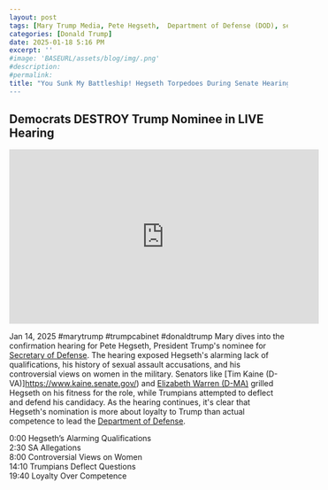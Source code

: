 ```yaml
---
layout: post
tags: [Mary Trump Media, Pete Hegseth,  Department of Defense (DOD), senate, confirmation hearing, Tim Kaine, Elizabeth Warren, politics]
categories: [Donald Trump]
date: 2025-01-18 5:16 PM
excerpt: ''
#image: 'BASEURL/assets/blog/img/.png'
#description:
#permalink:
title: "You Sunk My Battleship! Hegseth Torpedoes During Senate Hearing#
---
```



## Democrats DESTROY Trump Nominee in LIVE Hearing

<iframe width="560" height="315" src="https://www.youtube.com/embed/3-dOfnt6CHk?si=pRKpQuF-ww1oCPRN" title="YouTube video player" frameborder="0" allow="accelerometer; autoplay; clipboard-write; encrypted-media; gyroscope; picture-in-picture; web-share" referrerpolicy="strict-origin-when-cross-origin" allowfullscreen></iframe>

Jan 14, 2025  #marytrump #trumpcabinet #donaldtrump
Mary dives into the confirmation hearing for Pete Hegseth, President Trump's nominee for [Secretary of Defense](https://www.defense.gov/). The hearing exposed Hegseth's alarming lack of qualifications, his history of sexual assault accusations, and his controversial views on women in the military. Senators like [Tim Kaine (D-VA)]https://www.kaine.senate.gov/) and [Elizabeth Warren (D-MA)](https://www.warren.senate.gov/) grilled Hegseth on his fitness for the role, while Trumpians attempted to deflect and defend his candidacy. As the hearing continues, it's clear that Hegseth's nomination is more about loyalty to Trump than actual competence to lead the [Department of Defense](https://www.defense.gov/).

0:00 Hegseth’s Alarming Qualifications  
2:30 SA Allegations  
8:00 Controversial Views on Women  
14:10 Trumpians Deflect Questions  
19:40 Loyalty Over Competence

